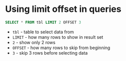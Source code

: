 # Using limit offset in queries

```sql
SELECT * FROM tbl LIMIT 2 OFFSET 3
```

- `tbl` - table to select data from
- `LIMIT` - how many rows to show in result set
- `2` - show only 2 rows
- `OFFSET` - how many rows to skip from beginning
- `3` - skip 3 rows before selecting data


